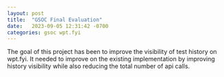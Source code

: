 ```yaml
---
layout: post
title:  "GSOC Final Evaluation"
date:   2023-09-05 12:31:42 -0700
categories: gsoc wpt.fyi
---
```

The goal of this project has been to improve the visibility of test history on wpt.fyi. It needed to improve on the existing implementation by improving history visibility while also reducing the total number of api calls.

